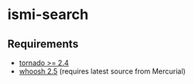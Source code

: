ismi-search
===========
Requirements
------------
* [tornado >= 2.4](https://pypi.python.org/packages/source/t/tornado/tornado-3.0.1.tar.gz)
* [whoosh 2.5](https://bitbucket.org/mchaput/whoosh/wiki/Home) (requires latest source from Mercurial)